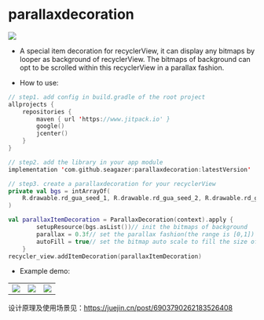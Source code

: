 # parallaxdecoration
[![](https://www.jitpack.io/v/seagazer/parallaxdecoration.svg)](https://www.jitpack.io/#seagazer/parallaxdecoration)
* A special item decoration for recyclerView, it can display any bitmaps by looper as background of recyclerView. The bitmaps of background can opt to be scrolled within this recyclerView in a parallax fashion. 

* How to use:
```kotlin
// step1. add config in build.gradle of the root project
allprojects {
    repositories {
        maven { url 'https://www.jitpack.io' }
        google()
        jcenter()
    }
}

// step2. add the library in your app module
implementation 'com.github.seagazer:parallaxdecoration:latestVersion'

// step3. create a parallaxdecoration for your recyclerView
private val bgs = intArrayOf(
    R.drawable.rd_gua_seed_1, R.drawable.rd_gua_seed_2, R.drawable.rd_gua_seed_3
)

val parallaxItemDecoration = ParallaxDecoration(context).apply {
        setupResource(bgs.asList())// init the bitmaps of background
        parallax = 0.3f// set the parallax fashion(the range is [0,1])
        autoFill = true// set the bitmap auto scale to fill the size of recyclerView
    }
recycler_view.addItemDecoration(parallaxItemDecoration)
```

* Example demo:
<table>
<tr>
<td><center><img src="https://upload-images.jianshu.io/upload_images/4420407-238522d3e607c728.png?imageMogr2/auto-orient/strip%7CimageView2/2/w/240"/></center></td>
<td><center><img src="https://upload-images.jianshu.io/upload_images/4420407-e1b1cf44ed0f93ed.png?imageMogr2/auto-orient/strip%7CimageView2/2/w/240"/></center></td>
<td><center><img src="https://upload-images.jianshu.io/upload_images/4420407-b462f8b3c11d9430.png?imageMogr2/auto-orient/strip%7CimageView2/2/w/240"/></center></td>
</tr>
</table>

设计原理及使用场景见：https://juejin.cn/post/6903790262183526408
